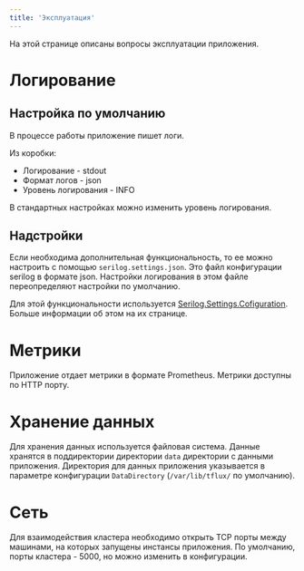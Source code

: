 ```yaml
---
title: 'Эксплуатация'
---
```


На этой странице описаны вопросы эксплуатации приложения.

# Логирование

## Настройка по умолчанию

В процессе работы приложение пишет логи. 

Из коробки:
- Логирование - stdout
- Формат логов - json
- Уровень логирования - INFO

В стандартных настройках можно изменить уровень логирования. 

## Надстройки

Если необходима дополнительная функциональность, то ее можно настроить с помощью `serilog.settings.json`.
Это файл конфигурации serilog в формате json.
Настройки логирования в этом файле переопределяют настройки по умолчанию.

Для этой функциональности используется [Serilog.Settings.Cofiguration](https://github.com/serilog/serilog-settings-configuration).
Больше информации об этом на их странице.

# Метрики

Приложение отдает метрики в формате Prometheus.
Метрики доступны по HTTP порту.

# Хранение данных

Для хранения данных используется файловая система. 
Данные хранятся в поддиректории директории `data` директории с данными приложения.
Директория для данных приложения указывается в параметре конфигурации `DataDirectory` (`/var/lib/tflux/` по умолчанию).

# Сеть 

Для взаимодействия кластера необходимо открыть TCP порты между машинами, на которых запущены инстансы приложения.
По умолчанию, порты кластера - 5000, но можно изменить в конфигурации.